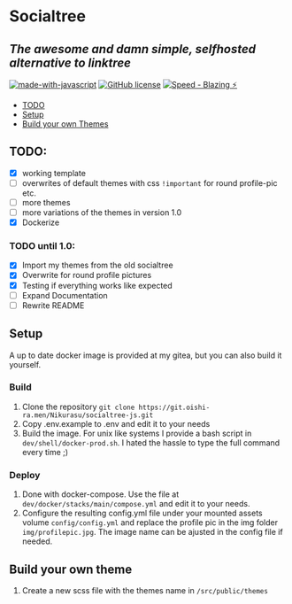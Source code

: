 # Socialtree
*The awesome and damn simple, selfhosted alternative to linktree*
---
[![made-with-javascript](https://img.shields.io/badge/Made%20with-JavaScript-1f425f.svg)](https://www.javascript.com)
[![GitHub license](https://img.shields.io/github/license/Naereen/StrapDown.js.svg)](https://dev.cat-enby.club/Nikurasu/socialtree-js/raw/branch/main/LICENSE.txt)
[![Speed  - Blazing ⚡](https://img.shields.io/badge/Speed_-Blazing_⚡-blue)](https://www.youtube.com/watch?v=oPTwBv9lvhw)

- [TODO](#todo)
- [Setup](#setup)
- [Build your own Themes](#build-your-own-theme)

## TODO:
- [X] working template
- [ ] overwrites of default themes with css `!important` for round profile-pic etc.
- [ ] more themes
- [ ] more variations of the themes in version 1.0
- [X] Dockerize

### TODO until 1.0:
- [X] Import my themes from the old socialtree
- [X] Overwrite for round profile pictures
- [X] Testing if everything works like expected
- [ ] Expand Documentation
- [ ] Rewrite README

## Setup
A up to date docker image is provided at my gitea, but you can also build it yourself.

### Build
1. Clone the repository `git clone https://git.oishi-ra.men/Nikurasu/socialtree-js.git`
2. Copy .env.example to .env and edit it to your needs
3. Build the image. For unix like systems I provide a bash script in `dev/shell/docker-prod.sh`. I hated the hassle to type the full command every time ;)

### Deploy
1. Done with docker-compose. Use the file at `dev/docker/stacks/main/compose.yml` and edit it to your needs.
2. Configure the resulting config.yml file under your mounted assets volume `config/config.yml` and replace the profile pic in the img folder `img/profilepic.jpg`.
   The image name can be ajusted in the config file if needed.

## Build your own theme
1. Create a new scss file with the themes name in `/src/public/themes`